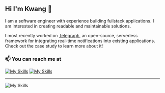 ## Hi I'm Kwang 👋

I am a software engineer with experience building fullstack applications. I am interested in creating readable and maintainable solutions. 

I most recently worked on [Telegraph](https://telegraph-notify.github.io/), an open-source, serverless framework for integrating real-time notifications into existing applications. Check out the case study to learn more about it!

### 📫 You can reach me at
[![My Skills](https://skillicons.dev/icons?i=linkedin)](https://www.linkedin.com/in/kwang-lee/)
[![My Skills](https://skillicons.dev/icons?i=gmail)](mailto:kwjolee@gmail.com)

----

![My Skills](https://skillicons.dev/icons?i=ts,js,py,postgres,aws,react,express,github,html,css,linux,mongodb,nginx,nodejs)



<!--
**kwjolee/kwjolee** is a ✨ _special_ ✨ repository because its `README.md` (this file) appears on your GitHub profile.

Here are some ideas to get you started:

- 🔭 I’m currently working on ...
- 🌱 I’m currently learning ...
- 👯 I’m looking to collaborate on ...
- 🤔 I’m looking for help with ...
- 💬 Ask me about ...
- 📫 How to reach me: ...
- 😄 Pronouns: ...
- ⚡ Fun fact: ...
-->
